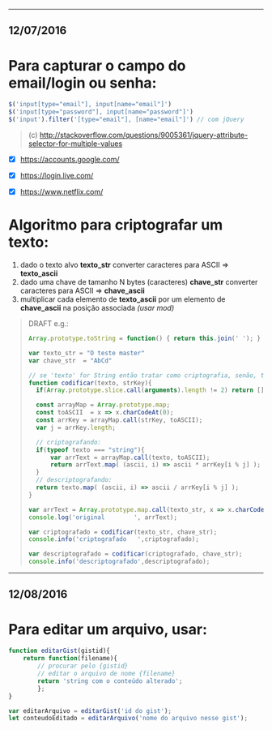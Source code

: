 ----------
12/07/2016
----------

Para capturar o campo do email/login ou senha:
==============================================
~~~js
$('input[type="email"], input[name="email"]')
$('input[type="password"], input[name="password"]')
$('input').filter('[type="email"], [name="email"]') // com jQuery
~~~
> (c) http://stackoverflow.com/questions/9005361/jquery-attribute-selector-for-multiple-values

- [x] https://accounts.google.com/
- [x] https://login.live.com/
- [x] https://www.netflix.com/


Algoritmo para criptografar um texto:
=====================================
1. dado o texto alvo **texto_str** converter caracteres para ASCII => **texto_ascii**
2. dado uma chave de tamanho N bytes (caracteres) **chave_str** converter caracteres para ASCII => **chave_ascii**
3. multiplicar cada elemento de **texto_ascii** por um elemento de **chave_ascii** na posição associada _(usar mod)_

> DRAFT e.g.:
> ~~~js
> Array.prototype.toString = function() { return this.join(' '); }
>
> var texto_str = "O teste master"
> var chave_str  = "AbCd"
>
> // se 'texto' for String então tratar como criptografia, senão, tratar como descriptografia
> function codificar(texto, strKey){
> 	if(Array.prototype.slice.call(arguments).length != 2) return [];
>
> 	const arrayMap = Array.prototype.map;
> 	const toASCII  = x => x.charCodeAt(0);
> 	const arrKey = arrayMap.call(strKey, toASCII);
> 	var j = arrKey.length;
>
> 	// criptografando:
> 	if(typeof texto === "string"){
> 		var arrText = arrayMap.call(texto, toASCII);
> 		return arrText.map( (ascii, i) => ascii * arrKey[i % j] );
> 	}
> 	// descriptografando:
> 	return texto.map( (ascii, i) => ascii / arrKey[i % j] );
> }
>
> var arrText = Array.prototype.map.call(texto_str, x => x.charCodeAt(0));
> console.log('original        ', arrText);
>
> var criptografado = codificar(texto_str, chave_str);
> console.info('criptografado   ',criptografado);
>
> var descriptografado = codificar(criptografado, chave_str);
> console.info('descriptografado',descriptografado);
> ~~~


----------
12/08/2016
----------

Para editar um arquivo, usar:
=============================
~~~js
function editarGist(gistid){
	return function(filename){
		// procurar pelo {gistid}
		// editar o arquivo de nome {filename}
		return 'string com o conteúdo alterado';
        };
}

var editarArquivo = editarGist('id do gist');
let conteudoEditado = editarArquivo('nome do arquivo nesse gist');
~~~
